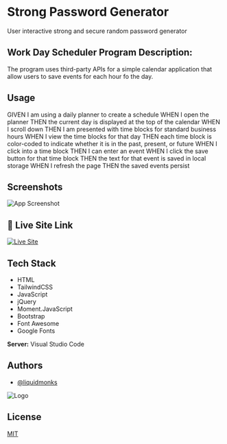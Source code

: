 
# Strong Password Generator

User interactive strong and secure random password generator



## Work Day Scheduler Program Description:

The program uses third-party APIs for a simple calendar application that allow users to save events for each hour fo the day. 

## Usage

GIVEN I am using a daily planner to create a schedule
WHEN I open the planner
THEN the current day is displayed at the top of the calendar
WHEN I scroll down
THEN I am presented with time blocks for standard business hours
WHEN I view the time blocks for that day
THEN each time block is color-coded to indicate whether it is in the past, present, or future
WHEN I click into a time block
THEN I can enter an event
WHEN I click the save button for that time block
THEN the text for that event is saved in local storage
WHEN I refresh the page
THEN the saved events persist


## Screenshots

![App Screenshot](https://github.com/liquidmonks/passwordgenerator/blob/main/assets/images/passwordgenerator.png)


## 🔗 Live Site Link
[![Live Site](https://img.shields.io/badge/livesite-click-orange)](https://https://liquidmonks.github.io/passwordgenerator//)

## Tech Stack


- HTML
- TailwindCSS
- JavaScript
- jQuery
- Moment.JavaScript
- Bootstrap
- Font Awesome
- Google Fonts



**Server:** Visual Studio Code


## Authors

- [@liquidmonks](https://www.github.com/liquidmonks)


![Logo](https://i.imgur.com/MrXyBQy.png)


## License

[MIT](https://choosealicense.com/licenses/mit/)

